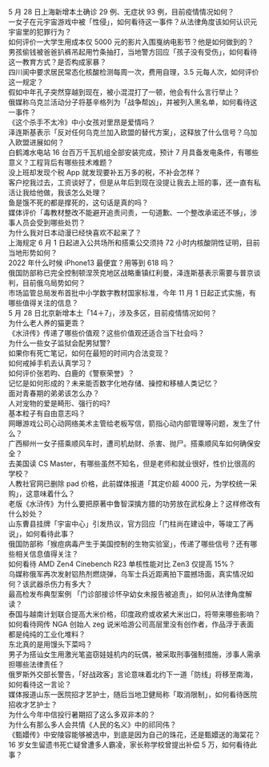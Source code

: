5 月 28 日上海新增本土确诊 29 例、无症状 93 例，目前疫情情况如何？  
一女子在元宇宙游戏中被「性侵」，如何看待这一事件？从法律角度该如何认识元宇宙里的犯罪行为？  
如何评价一大学生用成本仅 5000 元的影片入围戛纳电影节？他是如何做到的？  
男孩偷钱被爸爸扒裤吊起用竹条抽打，当地警方回应「孩子没有受伤」，如何看待这一教育方式？是否构成家暴？  
四川阆中要求居民常态化核酸检测每周一次，费用自理，3.5 元每人次，如何评价这一规定？  
假如中年孔子突然穿越到现在，被小混混打了一顿，他会有什么言行举止？  
俄媒称乌克兰活动分子将基辛格列为「战争帮凶」，并被列入黑名单，如何看待这一事件？  
《这个杀手不太冷》中小女孩对里昂是爱情吗？  
泽连斯基表示「反对任何乌克兰加入欧盟的替代方案」，这释放了什么信号？乌加入欧盟进展如何？  
白鹤滩水电站 16 台百万千瓦机组全部安装完成，预计 7 月具备发电条件，有哪些意义？工程背后有哪些技术难题？  
没上班却发现个税 App 就发现要补五万多的税，不补会怎样？  
客户挖我过去，工资谈好了，但是从年后到现在没提让我去上班的事，还一直有私活让我给他做，我该怎么处理？  
鱼是饿不死的都是撑死的，这句话是真的吗？  
媒体评价「毒教材整改不能避开追责问责，一句道歉、一个整改承诺还不够」，涉事人员会受到哪些处罚？  
为什么我对日本动漫已经快喜欢不起来了？  
上海规定 6 月 1 日起进入公共场所和搭乘公交须持 72 小时内核酸阴性证明，目前当地形势如何？  
2022 年什么时候 iPhone13 最便宜？用等到 618 吗？  
俄国防部称已完全控制顿涅茨克地区战略重镇红利曼，泽连斯基表示需要与普京谈判，目前俄乌局势如何？  
市场监管总局发布首批中小学数字教材国家标准，今年 11 月 1 日起正式实施，有哪些值得关注的信息？  
5 月 28 日北京新增本土「14＋7」，涉及多区，目前疫情情况如何？  
为什么老人养的猫更乖？  
《水浒传》传递了哪些价值观？这些价值观还适合当下社会吗？  
为什么一些女子监狱会配男狱警?  
如果你有死亡笔记，如何在最短的时间内合法变现？  
如何戒掉手机去认真学习？  
如何评价张若昀、白鹿的《警察荣誉》？  
记忆是如何形成的？未来能否数字化地存储、操控和移植人类记忆？  
面对青春期的弟弟该怎么办？  
人对宠物的爱是畸形、强行的吗?  
基本粒子有自由意志吗？  
网曝游戏公司心动网络美术主管给老板写信，箭指心动内部管理等问题，发生了什么？  
广西柳州一女子搭乘顺风车时，遭司机劫财、杀害、抛尸。搭乘顺风车如何确保安全？  
去美国读 CS Master，有哪些虽然不知名，但是老师和就业很好，性价比很高的学校？  
人教社官网已删除 pad 价格，此前媒体报道「其定价超 4000 元，为学校统一采购」，这意味着什么？  
老版《水浒传》为什么要把原著中鲁智深擒方腊的功劳放在武松身上？这样修改有什么妙处？  
山东曹县挂牌「宇宙中心」引发热议，官方回应「门柱尚在建设中，等竣工了再说」，如何看待此事？  
俄国防部称「猴痘病毒产生于美国控制的生物实验室」，传递了哪些信号？还有哪些相关信息值得关注？  
如何看待 AMD Zen4 Cinebench R23 单核性能对比 Zen3 仅提高 15%？  
乌媒称俄军再次发射铝热剂燃烧弹，乌军士兵近距离拍下震撼场面，真实情况如何？该武器杀伤力有多大？  
最高检发布典型案例  「门诊部接诊怀孕幼女未报告被追责」，如何从法律角度解读？  
泰国与越南计划联合提高大米价格，印度政府或收紧大米出口，将带来哪些影响？  
如何看待网传 NGA 创始人 zeg 说米哈游公司高层里没有创作者，作品浮于表面都是纯纯的工业化堆料？  
东北真的是用馒头下菜吗？  
男子为搭讪女生用激光笔盗窃娃娃机内的玩偶，被采取刑事强制措施，涉事人需承担哪些法律责任？  
俄罗斯外交部长警告，「好战政客」言论意味着北约下一道「防线」将移至南海，如何看待这一言论？  
媒体报道山东一医院招才艺护士，随后当地卫健局称「取消限制」，如何看待医院招收才艺护士？  
为什么今年中信投行暑期招了这么多双非本的？  
为什么有那么多人会共情《人民的名义》中的祁同伟？  
《甄嬛传》中安陵容能够被选中，到底是因为自己的珠花，还是甄嬛送的海棠花？  
16 岁女生留遗书死亡疑曾遭多人霸凌，家长称学校曾提出补偿 5 万，如何看待此事？  
